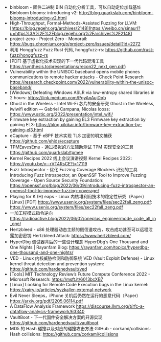 - binbloom - 固件二进制 BIN 自动化分析工具，可以自动定位加载基址
Binbloom blooms: introducing v2:
http://blog.quarkslab.com/binbloom-blooms-introducing-v2.html
- High-Throughput, Formal-Methods-Assisted Fuzzing for LLVM:
  [https://blog.regehr.org/archives/2148](https://weibo.cn/sinaurl?u=https%3A%2F%2Fblog.regehr.org%2Farchives%2F2148)
- project-zero - Project Zero - Monorail:
https://bugs.chromium.org/p/project-zero/issues/detail?id=2272
- 利用 Honggfuzz Fuzz Rust 代码, honggfuzz-rs:
https://github.com/rust-fuzz/honggfuzz-rs
- [PDF] 基于虚拟化技术实现的下一代代码混淆工具 
https://synthesis.to/presentations/recon22_next_gen.pdf:
- Vulnerability within the UNISOC baseband opens mobile phones communications to remote hacker attacks - Check Point Research https://research.checkpoint.com/2022/vulnerability-within-the-unisoc-baseband/
- [Windows] Defeating Windows ASLR via low-entropy shared libraries in 2 hours:
https://link.medium.com/PgyApAujDqb
- Ghost in the Wireless - Intel Wi-Fi 芯片的安全研究 
Ghost in the Wireless, iwlwifi edition — Gabriel Campana, Nicolas Iooss:
https://www.sstic.org/2022/presentation/intel_wifi/
- Firmware key extraction by gaining EL3
Firmware key ex­trac­tion by gain­ing EL3:
https://blog.xilokar.info/firmware-key-extraction-by-gaining-el3.html
- eCapture - 基于 eBPF 技术实现 TLS 加密的明文捕获
https://github.com/ehids/ecapture
- TPMEavesEmu - 通过模拟的方法辅助测试 TPM 实现安全的工具
https://github.com/quarkslab/tpmee
- Kernel Recipes 2022 线上会议演讲视频
Kernel Recipes 2022:
https://youtu.be/v--rVT4RsCE?t=17119
- Fuzz Introspector - 优化 Fuzzing Coverage Blockers 识别的工具 
Introducing Fuzz Introspector, an OpenSSF Tool to Improve Fuzzing Coverage - Open Source Security Foundation:
https://openssf.org/blog/2022/06/09/introducing-fuzz-introspector-an-openssf-tool-to-improve-fuzzing-coverage/
- Playing for K (H) eaps - Linux 内核堆利用技术的稳定性研究（Paper）
[Linux] [PDF] https://www.usenix.org/system/files/sec22fall_zeng.pdf:
https://www.usenix.org/system/files/sec22fall_zeng.pdf
- 一加工程模式指令逆向
https://radioactive.blog/2022/06/02/oneplus_engineermode_code_all_in_one/
- Hertzbleed - x86 处理器动态主频的侧信道攻击，攻击成功甚至可以远程泄露加密密钥
Hertzbleed Attack: https://www.hertzbleed.com/
- HyperDbg 调试器背后的一些设计理念
HyperDbg’s One Thousand and One Nights | Rayanfam Blog:
https://rayanfam.com/topics/hyperdbg-one-thousand-and-one-nights/
- VED - Linux 内核威胁检测和防御系统
VED (Vault Exploit Defense) - Linux kernel threat detection and prevention system:
https://github.com/hardenedvault/ved
- [Tools] MIT Technology Review’s Future Compute Conference 2022 - Microsoft Research:
https://msft.it/6013bcXB7
- [Linux] Looking for Remote Code Execution bugs in the Linux kernel:
https://xairy.io/articles/syzkaller-external-network
- Evil Never Sleeps，iPhone 关机后仍然在运行的恶意代码（Paper）
https://arxiv.org/pdf/2205.06114.pdf
- A DataFlow Analysis Framework
https://discourse.llvm.org/t/rfc-a-dataflow-analysis-framework/63340
- VaultBoot - 下一代固件安全解决方案的开源实现
https://github.com/hardenedvault/vaultboot
- MD5 的 Hash 碰撞以及对应的碰撞攻击方法 GitHub - corkami/collisions: Hash collisions:
https://github.com/corkami/collisions